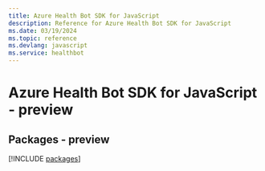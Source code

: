 ```yaml
---
title: Azure Health Bot SDK for JavaScript
description: Reference for Azure Health Bot SDK for JavaScript
ms.date: 03/19/2024
ms.topic: reference
ms.devlang: javascript
ms.service: healthbot
---
```

# Azure Health Bot SDK for JavaScript - preview
## Packages - preview
[!INCLUDE [packages](health-bot-index.md)]
